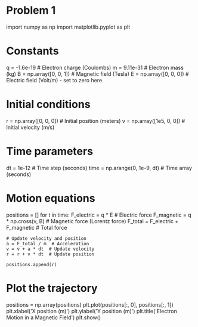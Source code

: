 # Problem 1

import numpy as np
import matplotlib.pyplot as plt

# Constants
q = -1.6e-19  # Electron charge (Coulombs)
m = 9.11e-31  # Electron mass (kg)
B = np.array([0, 0, 1])  # Magnetic field (Tesla)
E = np.array([0, 0, 0])  # Electric field (Volt/m) - set to zero here

# Initial conditions
r = np.array([0, 0, 0])  # Initial position (meters)
v = np.array([1e5, 0, 0])  # Initial velocity (m/s)

# Time parameters
dt = 1e-12  # Time step (seconds)
time = np.arange(0, 1e-9, dt)  # Time array (seconds)

# Motion equations
positions = []
for t in time:
    F_electric = q * E  # Electric force
    F_magnetic = q * np.cross(v, B)  # Magnetic force (Lorentz force)
    F_total = F_electric + F_magnetic  # Total force

    # Update velocity and position
    a = F_total / m  # Acceleration
    v = v + a * dt  # Update velocity
    r = r + v * dt  # Update position

    positions.append(r)

# Plot the trajectory
positions = np.array(positions)
plt.plot(positions[:, 0], positions[:, 1])
plt.xlabel('X position (m)')
plt.ylabel('Y position (m)')
plt.title('Electron Motion in a Magnetic Field')
plt.show()
